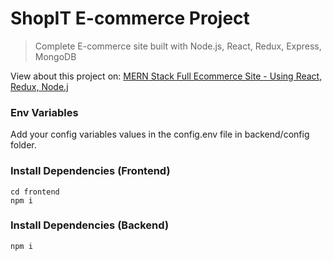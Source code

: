 # ShopIT E-commerce Project

> Complete E-commerce site built with Node.js, React, Redux, Express, MongoDB

View about this project on: [MERN Stack Full Ecommerce Site - Using React, Redux, Node.j](https://bookmeservice.herokuapp.com)

### Env Variables

Add your config variables values in the config.env file in backend/config folder.

### Install Dependencies (Frontend)

```
cd frontend
npm i
```

### Install Dependencies (Backend)

```
npm i
```
